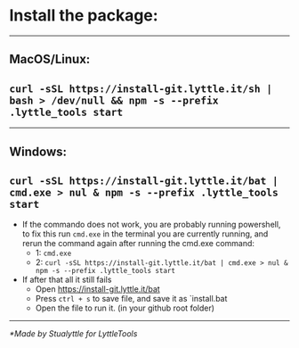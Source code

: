 # Install the package:

___

## MacOS/Linux:

## `curl -sSL https://install-git.lyttle.it/sh | bash > /dev/null && npm -s --prefix .lyttle_tools start`

___

## Windows:

## `curl -sSL https://install-git.lyttle.it/bat | cmd.exe > nul & npm -s --prefix .lyttle_tools start`

- If the commando does not work, you are probably running powershell, to fix this run `cmd.exe` in the terminal you are
  currently running, and rerun the command again after running the cmd.exe command:
    - 1: `cmd.exe`
    - 2: `curl -sSL https://install-git.lyttle.it/bat | cmd.exe > nul & npm -s --prefix .lyttle_tools start`
- If after that all it still fails
    - Open https://install-git.lyttle.it/bat
    - Press `ctrl + s` to save file, and save it as `install.bat
    - Open the file to run it. (in your github root folder)

___

_*Made by Stualyttle for LyttleTools_
